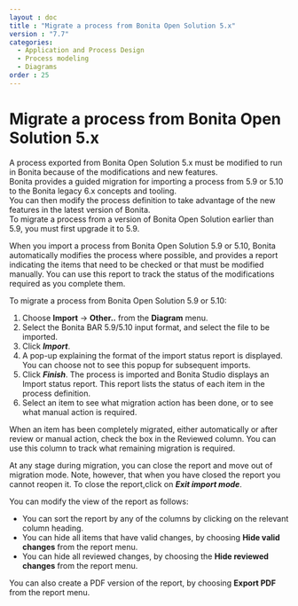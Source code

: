 ```yaml
---
layout : doc
title : "Migrate a process from Bonita Open Solution 5.x"
version : "7.7"
categories:
  - Application and Process Design
  - Process modeling
  - Diagrams
order : 25
---
```

# Migrate a process from Bonita Open Solution 5.x

A process exported from Bonita Open Solution 5.x must be modified to run in Bonita because of the modifications and new features.  
Bonita provides a guided migration for importing a process from 5.9 or 5.10 to the Bonita legacy 6.x concepts and tooling.  
You can then modify the process definition to take advantage of the new features in the latest version of Bonita.  
To migrate a process from a version of Bonita Open Solution earlier than 5.9, you must first upgrade it to 5.9\.

When you import a process from Bonita Open Solution 5.9 or 5.10, Bonita automatically modifies the process where possible, and provides a report indicating the items that need to be checked or that must be modified manually. You can use this report to track the status of the modifications required as you complete them.

To migrate a process from Bonita Open Solution 5.9 or 5.10:

1. Choose **Import** -> **Other..** from the **Diagram** menu.
2. Select the Bonita BAR 5.9/5.10 input format, and select the file to be imported.
3. Click **_Import_**.
4. A pop-up explaining the format of the import status report is displayed. You can choose not to see this popup for subsequent imports.
5. Click **_Finish_**. The process is imported and Bonita Studio displays an Import status report. This report lists the status of each item in the process definition.
6. Select an item to see what migration action has been done, or to see what manual action is required.

When an item has been completely migrated, either automatically or after review or manual action, check the box in the Reviewed column.   You can use this column to track what remaining migration is required.

At any stage during migration, you can close the report and move out of migration mode. Note, however, that when you have closed the report you cannot reopen it. To close the report,click on **_Exit import mode_**.

You can modify the view of the report as follows:

* You can sort the report by any of the columns by clicking on the relevant column heading.
* You can hide all items that have valid changes, by choosing **Hide valid changes** from the report menu.
* You can hide all reviewed changes, by choosing the **Hide reviewed changes** from the report menu.

You can also create a PDF version of the report, by choosing **Export PDF** from the report menu.
